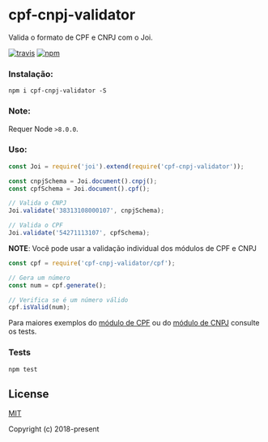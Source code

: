 # cpf-cnpj-validator
Valida o formato de CPF e CNPJ com o Joi.

[![travis][travis-image]][travis-url]
[![npm][npm-image]][npm-url]

[travis-image]: https://travis-ci.org/carvalhoviniciusluiz/cpf-cnpj-validator.svg?branch=master
[travis-url]: https://travis-ci.org/carvalhoviniciusluiz/cpf-cnpj-validator
[npm-image]: https://img.shields.io/npm/v/cpf-cnpj-validator.svg?style=flat
[npm-url]: https://npmjs.org/package/cpf-cnpj-validator

### Instalação:
```
npm i cpf-cnpj-validator -S
```

### Note:
Requer Node ``>8.0.0``.

### Uso:

```js
const Joi = require('joi').extend(require('cpf-cnpj-validator'));

const cnpjSchema = Joi.document().cnpj();
const cpfSchema = Joi.document().cpf();

// Valida o CNPJ
Joi.validate('38313108000107', cnpjSchema);

// Valida o CPF
Joi.validate('54271113107', cpfSchema);
```
__NOTE__: Você pode usar a validação individual dos módulos de CPF e CNPJ
```js
const cpf = require('cpf-cnpj-validator/cpf');

// Gera um número
const num = cpf.generate();

// Verifica se é um número válido
cpf.isValid(num);
```
Para maiores exemplos do [módulo de CPF](./test/cpf.test.ts) ou do [módulo de CNPJ](./test/cpf.test.ts) consulte os tests.

### Tests
```shell
npm test
```
## License

[MIT](http://opensource.org/licenses/MIT)

Copyright (c) 2018-present
